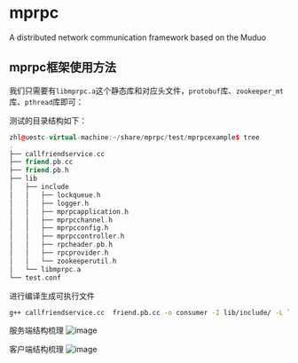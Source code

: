 # mprpc
A distributed network communication framework based on the Muduo



## mprpc框架使用方法

我们只需要有`libmprpc.a`这个静态库和对应头文件，`protobuf`库、`zookeeper_mt`库、`pthread`库即可：

测试的目录结构如下：

```cpp
zhl@uestc-virtual-machine:~/share/mprpc/test/mprpcexample$ tree
.
├── callfriendservice.cc
├── friend.pb.cc
├── friend.pb.h
├── lib
│   ├── include
│   │   ├── lockqueue.h
│   │   ├── logger.h
│   │   ├── mprpcapplication.h
│   │   ├── mprpcchannel.h
│   │   ├── mprpcconfig.h
│   │   ├── mprpccontroller.h
│   │   ├── rpcheader.pb.h
│   │   ├── rpcprovider.h
│   │   └── zookeeperutil.h
│   └── libmprpc.a
└── test.conf

```


进行编译生成可执行文件

```sh
g++ callfriendservice.cc  friend.pb.cc -o consumer -I lib/include/ -L lib/ -L /usr/local/lib/ -lprotobuf -lmprpc -lzookeeper_mt -pthread
```
服务端结构梳理
![image](https://github.com/Zhuhailong2022/mprpc/assets/115600879/05ae453c-f251-4523-9ae7-53fec401068d)

客户端结构梳理
![image](https://github.com/Zhuhailong2022/mprpc/assets/115600879/9055f964-ebc0-42af-b2cf-6ffba6975132)



